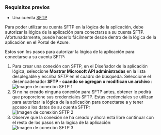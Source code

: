 ### <a name="prerequisites"></a>Requisitos previos

- Una cuenta [SFTP](https://en.wikipedia.org/wiki/SSH_File_Transfer_Protocol)  


Para poder utilizar su cuenta SFTP en la lógica de la aplicación, debe autorizar la lógica de la aplicación para conectarse a su cuenta SFTP. Afortunadamente, puede hacerlo fácilmente desde dentro de la lógica de la aplicación en el Portal de Azure.  

Estos son los pasos para autorizar la lógica de la aplicación para conectarse a su cuenta SFTP:  
1. Para crear una conexión con SFTP, en el Diseñador de la aplicación lógica, seleccione **Mostrar Microsoft API administradas** en la lista desplegable y escriba *SFTP* en el cuadro de búsqueda. Seleccione el desencadenador **SFTP - cuando se agregan o modifican un archivo** :  
![Imagen de conexión SFTP 1](./media/connectors-create-api-sftp/sftp-1.png)  
2. Si no ha creado ninguna conexión para SFTP antes, obtener le pedirá que proporcione sus credenciales SFTP. Estas credenciales se utilizan para autorizar la lógica de la aplicación para conectarse a y tener acceso a los datos de su cuenta SFTP:  
![Imagen de conexión SFTP 2](./media/connectors-create-api-sftp/sftp-2.png)  
3. Observe que la conexión se ha creado y ahora está libre continuar con el resto de los pasos en la lógica de la aplicación:   
 ![Imagen de conexión SFTP 3](./media/connectors-create-api-sftp/sftp-3.png) 
